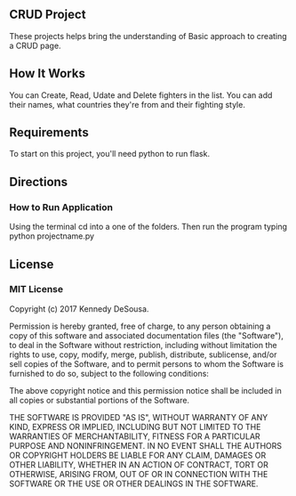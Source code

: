 ## CRUD Project

These projects helps bring the understanding of Basic approach to creating a CRUD page.

## How It Works

You can Create, Read, Udate and Delete fighters in the list. You can add their
names, what countries they're from and their fighting style. 

## Requirements

To start on this project, you'll need python to run flask. 


## Directions

### How to Run Application

Using the terminal cd into a one of the folders. Then run the program typing
python projectname.py  

## License

### MIT License

Copyright (c) 2017 Kennedy DeSousa.

Permission is hereby granted, free of charge, to any person obtaining a copy
of this software and associated documentation files (the "Software"), to deal
in the Software without restriction, including without limitation the rights
to use, copy, modify, merge, publish, distribute, sublicense, and/or sell
copies of the Software, and to permit persons to whom the Software is
furnished to do so, subject to the following conditions:

The above copyright notice and this permission notice shall be included in all
copies or substantial portions of the Software.

THE SOFTWARE IS PROVIDED "AS IS", WITHOUT WARRANTY OF ANY KIND, EXPRESS OR
IMPLIED, INCLUDING BUT NOT LIMITED TO THE WARRANTIES OF MERCHANTABILITY,
FITNESS FOR A PARTICULAR PURPOSE AND NONINFRINGEMENT. IN NO EVENT SHALL THE
AUTHORS OR COPYRIGHT HOLDERS BE LIABLE FOR ANY CLAIM, DAMAGES OR OTHER
LIABILITY, WHETHER IN AN ACTION OF CONTRACT, TORT OR OTHERWISE, ARISING FROM,
OUT OF OR IN CONNECTION WITH THE SOFTWARE OR THE USE OR OTHER DEALINGS IN THE
SOFTWARE.
